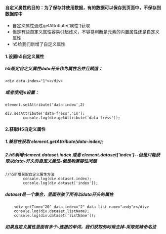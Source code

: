 #### 自定义属性的目的：为了保存并使用数据，有的数据可以保存到页面中，不保存到数据库中

-   自定义属性通过getAttribute('属性')获取
-   但是有些自定义属性容易引起歧义，不容易判断是元素的内置属性还是自定义属性
-   h5给我们新增了自定义属性

#### 1.设置h5自定义属性

##### h5规定自定义属性data开头作为属性名并且赋值：

```
<div data-index="1"></div>
```

##### 或者使用js设置：

```
element.setAttribute('data-index',2)
```

```
div.setAttribute('data-fress','in');
        console.log(div.getAttribute('data-fress'));
```

#### 2.获取H5自定义属性

##### 1.兼容性获取 element.getAttribute(data-index);

##### 2.h5新增element.dataset.index 或者 element.dataset['index']--但是只能获取以data-开头的自定义属性-但是哟兼容性问题

```
//h5新增获取自定义属性方法
        console.log(div.dataset.index);
        console.log(div.dataset['index']);
```

##### dataset是一个集合，里面存放了所有以data开头的属性

```
	<div getTime="20" data-index="2" data-list-name="andy"></div>
	console.log(div.dataset.listName);
    console.log(div.dataset['listName']);
```

##### 如果自定义属性里面有多个-连接的单词，我们获取的时候去掉-采取驼峰命名法

